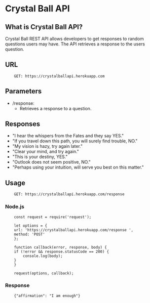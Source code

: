 # Crystal Ball API
## What is Crystal Ball API?
Crystal Ball REST API allows developers to get responses to random questions users may have. The API retrieves a response to the users question.
## URL
        GET: https://crystalballapi.herokuapp.com 
## Parameters
- /response:
    - Retrieves a response to a question.
## Responses
- "I hear the whispers from the Fates and they say YES."
- "If you travel down this path, you will surely find trouble, NO."
- "My vision is hazy, try again later."
- "Clear your mind, and try again."
- "This is your destiny, YES."
- "Outlook does not seem positive, NO."
- "Perhaps using your intuition, will serve you best on this matter."

## Usage
        GET: https://crystalballapi.herokuapp.com/response 
### Node.js
        const request = require('request');

        let options = {
        url: 'https://crystalballapi.herokuapp.com/response ',
        method: 'POST'
        };

        function callback(error, response, body) {
        if (!error && response.statusCode == 200) {
            console.log(body);
        }
        }

        request(options, callback);

### Response 

        {"affirmation": "I am enough"}